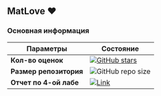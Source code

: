 ## MatLove :heart:
### Основная информация

Параметры | Состояние
--- | ---
**Кол-во оценок** | [![GitHub stars](https://img.shields.io/github/stars/Elaine-still-alive/MatLove?style=plastic)](https://github.com/Elaine-still-alive/MatLove/stargazers)
**Размер репозитория** | ![GitHub repo size](https://img.shields.io/github/repo-size/Elaine-still-alive/Matlove)
**Отчет по 4-ой лабе** | [![Link](https://img.shields.io/badge/link-work-green)](https://elaine-still-alive.github.io/MatLove/Laba-4/lab3_5.html)
